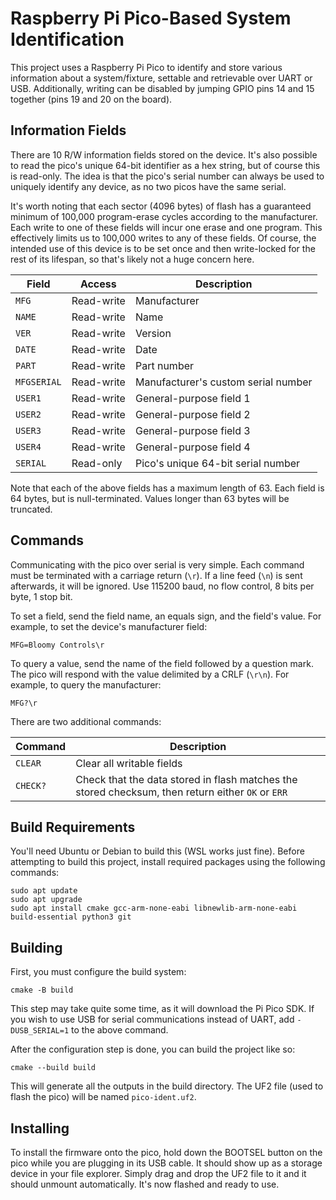 # Raspberry Pi Pico-Based System Identification

This project uses a Raspberry Pi Pico to identify and store various information
about a system/fixture, settable and retrievable over UART or USB. Additionally,
writing can be disabled by jumping GPIO pins 14 and 15 together (pins 19 and 20
on the board).

## Information Fields

There are 10 R/W information fields stored on the device. It's also possible to
read the pico's unique 64-bit identifier as a hex string, but of course this is
read-only. The idea is that the pico's serial number can always be used to
uniquely identify any device, as no two picos have the same serial.

It's worth noting that each sector (4096 bytes) of flash has a guaranteed
minimum of 100,000 program-erase cycles according to the manufacturer. Each
write to one of these fields will incur one erase and one program. This
effectively limits us to 100,000 writes to any of these fields. Of course, the
intended use of this device is to be set once and then write-locked for the rest
of its lifespan, so that's likely not a huge concern here.

| Field | Access | Description |
|---|---|---|
| `MFG` | Read-write | Manufacturer |
| `NAME` | Read-write | Name |
| `VER` | Read-write | Version |
| `DATE` | Read-write | Date |
| `PART` | Read-write | Part number |
| `MFGSERIAL` | Read-write | Manufacturer's custom serial number |
| `USER1` | Read-write | General-purpose field 1 |
| `USER2` | Read-write | General-purpose field 2 |
| `USER3` | Read-write | General-purpose field 3 |
| `USER4` | Read-write | General-purpose field 4 |
| `SERIAL` | Read-only | Pico's unique 64-bit serial number |

Note that each of the above fields has a maximum length of 63. Each field is 64
bytes, but is null-terminated. Values longer than 63 bytes will be truncated.

## Commands

Communicating with the pico over serial is very simple. Each command must be
terminated with a carriage return (`\r`). If a line feed (`\n`) is sent
afterwards, it will be ignored. Use 115200 baud, no flow control, 8 bits per
byte, 1 stop bit.

To set a field, send the field name, an equals sign, and the field's value. For
example, to set the device's manufacturer field:

```
MFG=Bloomy Controls\r
```

To query a value, send the name of the field followed by a question mark. The
pico will respond with the value delimited by a CRLF (`\r\n`). For example,
to query the manufacturer:

```
MFG?\r
```

There are two additional commands:

| Command | Description |
|---|---|
| `CLEAR` | Clear all writable fields |
| `CHECK?` | Check that the data stored in flash matches the stored checksum, then return either `OK` or `ERR` |

## Build Requirements

You'll need Ubuntu or Debian to build this (WSL works just fine). Before
attempting to build this project, install required packages using the following
commands:

```
sudo apt update
sudo apt upgrade
sudo apt install cmake gcc-arm-none-eabi libnewlib-arm-none-eabi build-essential python3 git
```

## Building

First, you must configure the build system:

```
cmake -B build
```

This step may take quite some time, as it will download the Pi Pico SDK. If you
wish to use USB for serial communications instead of UART, add `-DUSB_SERIAL=1`
to the above command.

After the configuration step is done, you can build the project like so:

```
cmake --build build
```

This will generate all the outputs in the build directory. The UF2 file (used to
flash the pico) will be named `pico-ident.uf2`.

## Installing

To install the firmware onto the pico, hold down the BOOTSEL button on the pico
while you are plugging in its USB cable. It should show up as a storage device
in your file explorer. Simply drag and drop the UF2 file to it and it should
unmount automatically. It's now flashed and ready to use.
